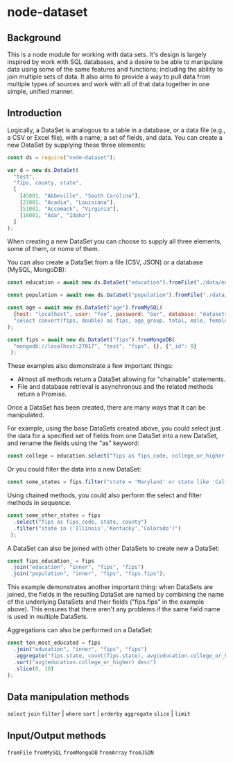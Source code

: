 # node-dataset

## Background
This is a node module for working with data sets. It's design is largely inspired by work with SQL databases, and a desire to be able to manipulate data using some of the same features and functions; including the ability to join multiple sets of data. It also aims to provide a way to pull data from multiple types of sources and work with all of that data together in one simple, unified manner.

## Introduction
Logically, a DataSet is analogous to a table in a database, or a data file (e.g., a CSV or Excel file), with a name, a set of fields, and data. You can create a new DataSet by supplying these three elements:

```js
const ds = require("node-dataset");

var d = new ds.DataSet(
  "test",
  "fips, county, state",
  [
    [45001, "Abbeville", "South Carolina"],
    [22001, "Acadia", "Louisiana"],
    [51001, "Accomack", "Virginia"],
    [16001, "Ada", "Idaho"]
  ]
);
```
When creating a new DataSet you can choose to supply all three elements, some of them, or nome of them.

You can also create a DataSet from a file (CSV, JSON) or a database (MySQL, MongoDB):
```js
const education = await new ds.DataSet("education").fromFile("./data/education.csv", "csv");

const population = await new ds.DataSet("population").fromFile("./data/population.json", "json");

const age = await new ds.DataSet("age").fromMySQL(
  {host: "localhost", user: "foo", password: "bar", database: "datasets"},
  "select convert(fips, double) as fips, age_group, total, male, female from age")
);

const fips = await new ds.DataSet("fips").fromMongoDB(
  "mongodb://localhost:27017", "test", "fips", {}, {"_id": 0}
 );
```
These examples also demonstrate a few important things:
* Almost all methods return a DataSet allowing for "chainable" statements.
* File and database retrieval is asynchronous and the related methods return a Promise.

Once a DataSet has been created, there are many ways that it can be manipulated.

For example, using the base DataSets created above, you could select just the data for a specified set of fields from one DataSet into a new DataSet, and rename the fields using the "as" keyword:
```js
const college = education.select("fips as fips_code, college_or_higher as percent_college");
```
Or you could filter the data into a new DataSet:
```js
const some_states = fips.filter("state = 'Maryland' or state like 'Cali%' or state in ('New York','Texas')");
```
Using chained methods, you could also perform the select and filter methods in sequence:
```js
const some_other_states = fips
  .select("fips as fips_code, state, county")
  .filter("state in ('Illinois','Kentucky','Colorado')")
 );
 ```
A DataSet can also be joined with other DataSets to create new a DataSet:
 ```js
 const fips_education_ = fips
  .join("education", "inner", "fips", "fips")
  .join("population", "inner", "fips", "fips.fips");
 ```
This example demonstrates another important thing: when DataSets are joined, the fields in the resulting DataSet are named by combining the name of the underlying DataSets and their fields ("fips.fips" in the example above). This ensures that there aren't any problems if the same field name is used in multiple DataSets.

Aggregations can also be performed on a DataSet:
```js
const ten_most_educated = fips
  .join("education", "inner", "fips", "fips")
  .aggregate("fips.state, count(fips.state), avg(education.college_or_higher), std(education.college_or_higher)", "fips.state")
  .sort("avg(education.college_or_higher) desc")
  .slice(0, 10)
);
```
## Data manipulation methods
`select`
`join`
`filter` | `where`
`sort` | `orderby`
`aggregate`
`slice` | `limit`

## Input/Output methods
`fromFile`
`fromMySQL`
`fromMongoDB`
`fromArray`
`fromJSON`
